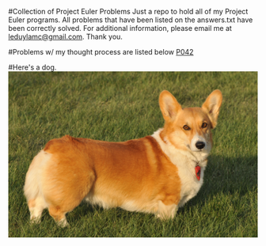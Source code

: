 #Collection of Project Euler Problems
Just a repo to hold all of my Project Euler programs. All problems that have been listed on the answers.txt have been correctly solved. For additional information, please email me at leduylamc@gmail.com. Thank you.

#Problems w/ my thought process are listed below
[P042](https://github.com/lepatrick714/Euler/tree/master/P042)



#Here's a dog.
![Alt text](dog.JPG?raw=true "Dog")

